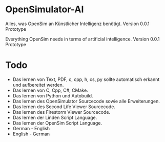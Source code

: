 # OpenSimulator-AI
Alles, was OpenSim an Künstlicher Intelligenz benötigt. Version 0.0.1 Prototype

Everything OpenSim needs in terms of artificial intelligence. Version 0.0.1 Prototype

# Todo
* Das lernen von Text, PDF, c, cpp, h, cs, py sollte automatisch erkannt und aufbereitet werden.
* Das lernen von C, Cpp, C#, CMake.
* Das lernen von Python und Autobuild.
* Das lernen des OpenSimulator Sourcecode sowie alle Erweiterungen.
* Das lernen des Second Life Viewer Sourcecode.
* Das lernen des Firestorm Viewer Sourcecode.
* Das lernen der Linden Script Language.
* Das lernen der OpenSim Script Language.
* German - English
* English - German
